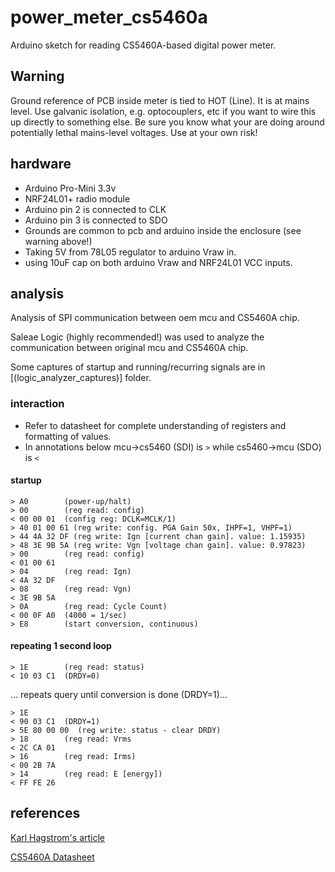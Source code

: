 # power_meter_cs5460a
Arduino sketch for reading CS5460A-based digital power meter.

## Warning
Ground reference of PCB inside meter is tied to HOT (Line). It is at mains level. 
Use galvanic isolation, e.g. optocouplers, etc if you want to wire this up directly to something else.
Be sure you know what your are doing around potentially lethal mains-level voltages. Use at your own risk!

## hardware
- Arduino Pro-Mini 3.3v
- NRF24L01+ radio module
- Arduino pin 2 is connected to CLK
- Arduino pin 3 is connected to SDO
- Grounds are common to pcb and arduino inside the enclosure (see warning above!)
- Taking 5V from 78L05 regulator to arduino Vraw in.
- using 10uF cap on both arduino Vraw and NRF24L01 VCC inputs.

## analysis
Analysis of SPI communication between oem mcu and CS5460A chip.

Saleae Logic (highly recommended!) was used to analyze the communication between original mcu and CS5460A chip.

Some captures of startup and running/recurring signals are in [(logic_analyzer_captures)] folder.

### interaction
- Refer to datasheet for complete understanding of registers and formatting of values.
- In annotations below mcu->cs5460 (SDI) is `>` while cs5460->mcu (SDO) is `<`

#### startup
```
> A0        (power-up/halt)
> 00        (reg read: config)
< 00 00 01  (config reg: DCLK=MCLK/1)
> 40 01 00 61 (reg write: config. PGA Gain 50x, IHPF=1, VHPF=1)
> 44 4A 32 DF (reg write: Ign [current chan gain]. value: 1.15935)
> 48 3E 9B 5A (reg write: Vgn [voltage chan gain]. value: 0.97823)
> 00        (reg read: config)
< 01 00 61
> 04        (reg read: Ign)
< 4A 32 DF
> 08        (reg read: Vgn)    
< 3E 9B 5A
> 0A        (reg read: Cycle Count)
< 00 0F A0  (4000 = 1/sec)
> E8        (start conversion, continuous)
```
#### repeating 1 second loop
```
> 1E        (reg read: status)
< 10 03 C1  (DRDY=0)
```
... repeats query until conversion is done (DRDY=1)...
```
> 1E
< 90 03 C1  (DRDY=1)
> 5E 80 00 00  (reg write: status - clear DRDY)
> 18        (reg read: Vrms
< 2C CA 01
> 16        (reg read: Irms)
< 00 2B 7A  
> 14        (reg read: E [energy])
< FF FE 26
```

## references
[Karl Hagstrom's article](http://gizmosnack.blogspot.com/2014/10/power-plug-energy-meter-hack.html)

[CS5460A Datasheet](http://www.cirrus.com/en/pubs/proDatasheet/CS5460A_F5.pdf)
